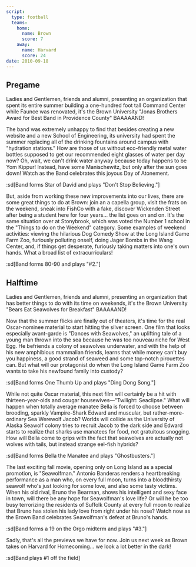```yaml
---
script:
  type: football
  teams:
    home:
      name: Brown
      score: 7
    away:
      name: Harvard
      score: 24
date: 2010-09-18
---
```


## Pregame

Ladies and Gentlemen, friends and alumni, presenting an organization that spent its entire summer building a one-hundred foot tall Command Center while Faunce was renovated, it's the Brown University "Jonas Brothers Award for Best Band in Providence County" BAAAAAND!

The band was extremely unhappy to find that besides creating a new website and a new School of Engineering, its university had spent the summer replacing all of the drinking fountains around campus with "hydration stations." How are those of us without eco-friendly metal water bottles supposed to get our recommended eight glasses of water per day now? Oh, wait, we can't drink water anyway because today happens to be Yom Kippur! Instead, have some Manischewitz, but only after the sun goes down! Watch as the Band celebrates this joyous Day of Atonement.

:sd[Band forms Star of David and plays "Don't Stop Believing."]

But, aside from working these new improvements into our lives, there are some great things to do at Brown: join an a capella group, visit the frats on the weekend, sneak into FishCo with a fake, discover Wickenden Street after being a student here for four years... the list goes on and on. It's the same situation over at Stonybrook, which was voted the Number 1 school in the "Things to do on the Weekend" category. Some examples of weekend activities: viewing the hilarious Dog Comedy Show at the Long Island Game Farm Zoo, furiously polluting onself, doing Jager Bombs in the Wang Center, and, if things get desperate, furiously taking matters into one's own hands. What a broad list of extracurriculars!

:sd[Band forms 80-90 and plays "#2."]

## Halftime

Ladies and Gentlemen, friends and alumni, presenting an organization that has better things to do with its time on weekends, it's the Brown University "Bears Eat Seawolves for Breakfast" BAAAAAND!

Now that the summer flicks are finally out of theaters, it's time for the real Oscar-nominee material to start hitting the silver screen. One film that looks especially avant-garde is "Dances with Seawolves," an uplifting tale of a young man thrown into the sea because he was too nouveau riche for West Egg. He befriends a colony of seawolves underwater, and with the help of his new amphibious mammalian friends, learns that while money can't buy you happiness, a good strand of seaweed and some top-notch pirouettes can. But what will our protagonist do when the Long Island Game Farm Zoo wants to take his newfound family into custody?

:sd[Band forms One Thumb Up and plays "Ding Dong Song."]

While not quite Oscar material, this next film will certainly be a hit with thirteen-year-olds and cougar housewives—"Twilight: Seaclipse." What will happen when totally average manatee Bella is forced to choose between brooding, sparkly Vampire-Shark Edward and muscular, but rather-more-ordinary Sea Werewolf Jacob? Worlds will collide as the University of Alaska Seawolf colony tries to recruit Jacob to the dark side and Edward starts to realize that sharks use manatees for food, not gratuitous snogging. How will Bella come to grips with the fact that seawolves are actually not wolves with tails, but instead strange eel-fish hybrids?

:sd[Band forms Bella the Manatee and plays "Ghostbusters."]

The last exciting fall movie, opening only on Long Island as a special promotion, is "Seawolfman." Antonio Banderas renders a heartbreaking performance as a man who, on every full moon, turns into a bloodthirsty seawolf who's just looking for some love, and also some tasty victims. When his old rival, Bruno the Bearman, shows his intelligent and sexy face in town, will there be any hope for Seawolfman's love life? Or will he be too busy terrorizing the residents of Suffolk County at every full moon to realize that Bruno has stolen his lady love from right under his nose? Watch now as the Brown Band celebrates Seawolfman's defeat at Bruno's hands.

:sd[Band forms a 19 on the Orgo midterm and plays "#3."]

Sadly, that's all the previews we have for now. Join us next week as Brown takes on Harvard for Homecoming... we look a lot better in the dark!

:sd[Band plays #1 off the field]
